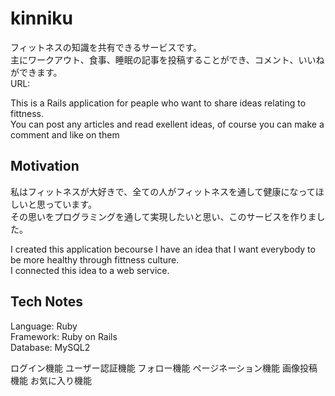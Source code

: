 kinniku
====
フィットネスの知識を共有できるサービスです。  
主にワークアウト、食事、睡眠の記事を投稿することができ、コメント、いいねができます。  
URL:  

This is a Rails application for peaple who want to share ideas relating to fittness.  
You can post any articles and read exellent ideas, of course you can make a comment and like on them

## Motivation
私はフィットネスが大好きで、全ての人がフィットネスを通して健康になってほしいと思っています。  
その思いをプログラミングを通して実現したいと思い、このサービスを作りました。  

I created this application becourse I have an idea that I want everybody to be more healthy through fittness culture.  
I connected this idea to a web service.

## Tech Notes
Language: Ruby  
Framework: Ruby on Rails  
Database: MySQL2  

ログイン機能
ユーザー認証機能
フォロー機能
ページネーション機能
画像投稿機能
お気に入り機能
